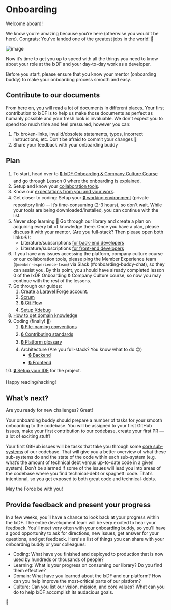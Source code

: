 # Onboarding

Welcome aboard!

We know you’re amazing because you’re here (otherwise you would’t be here).
Congrats: You've landed one of the greatest jobs in the world! 🎉

![image](https://cdn.shopify.com/s/files/1/2297/6885/collections/plain_no_back_235x235@2x.png)

Now it’s time to get you up to speed with all the things you need to know
about your role at the IxDF and your day-to-day work as a developer.

Before you start, please ensure that you know your mentor (onboarding buddy)
to make your onboarding process smooth and easy.

## Contribute to our documents

From here on, you will read a lot of documents in different places. Your first
contribution to IxDF is to help us make those documents as perfect as humanly possible
and your fresh look is invaluable.
We don't expect you to spend too much time and feel pressured, however you can:

1. Fix broken-links, invalid/obsolete statements, typos, incorrect instructions, etc.
   Don't be afraid to commit your changes 🙂
2. Share your feedback with your onboarding buddy

## Plan

1. To start, head over to [🔒 IxDF Onboarding & Company Culture Course](https://www.interaction-design.org/courses/ixdf-company-culture-course)
   and go through Lesson 0 where the onboarding is explained.
1. Setup and know your [collaboration tools](../collaboration-tools.md).
1. Know our [expectations from you and your work](../expectations.md).
1. Get closer to coding: Setup your [🔒 working environment](https://github.com/InteractionDesignFoundation/IxDF-web/blob/develop/docs/environment/first-run/README.md)
   (private repository link) -- It’s time-consuming (2-3 hours), so don't wait.
   While your tools are being downloaded/installed, you can continue with the list.
1. Never stop learning 📖 Go through our library and create a plan on acquiring
   every bit of knowledge there. Once you have a plan, please discuss it with
   your mentor. (Are you full-stack? Then please open both links☀):
    - Literature/subscriptions [for back-end developers](../../library/back-end/literature.md)
    - Literature/subscriptions [for front-end developers](../../library/front-end/literature.md)
1. If you have any issues accessing the platform, company culture course
   or our collaboration tools, please ping the Member Experience team (`@member-experience-team`)
   via Slack (#onboarding-buddy-chat), so they can assist you. By this point,
   you should have already completed lesson 0 of the IxDF Onboarding & Company Culture course,
   so now you may continue with the rest of the lessons.
1. Go through our guides:
    1. [Create a Laravel Forge account](onboarding__forge.md).
    1. [Scrum](../scrum/README.md)
    1. [🔒 Git Flow](https://github.com/InteractionDesignFoundation/IxDF-web/blob/develop/docs/workflows/git-flow.md)
    1. [Setup Xdebug](./setup-xdebug.md)
1. [How to get domain knowledge](onboarding--domain-knowledge.md)
1. Coding (finally! 🎉)
    1. [🔒 File-naming conventions](https://github.com/InteractionDesignFoundation/IxDF-web/blob/develop/docs/code/naming-conventions.md)
    1. [🔒 Contributing standards](https://github.com/InteractionDesignFoundation/IxDF-web/blob/develop/CONTRIBUTING.md)
    1. [🔒 Platform glossary](https://github.com/InteractionDesignFoundation/IxDF-web/blob/develop/docs/glossary.md)
    1. Architecture (Are you full-stack? You know what to do 😊)
        - [🔒 Backend](https://github.com/InteractionDesignFoundation/IxDF-web/blob/develop/docs/code/backend/architecture.md)
        - [🔒 Frontend](https://github.com/InteractionDesignFoundation/IxDF-web/blob/develop/docs/code/frontend/architecture.md)
1. [🔒 Setup your IDE](https://github.com/InteractionDesignFoundation/IxDF-web/blob/develop/docs/environment/IDE/README.md)
   for the project.

Happy reading/hacking!

## What’s next?

Are you ready for new challenges? Great!

Your onboarding buddy should prepare a number of tasks for your smooth onboarding
to the codebase. You will be assigned to your first GitHub issues, make your first
contribution to our codebase, create your first PR — a lot of exciting stuff!

Your first GitHub issues will be tasks that take you through some [core sub-systems](https://docs.information-architecture.org/domain/systems-and-code-owners.html)
of our codebase. That will give you a better overview of what these sub-systems
do and the state of the code within each sub-system (e.g. what’s the amount of
technical debt versus up-to-date code in a given system). Don’t be alarmed if some
of the issues will lead you into areas of the codebase where you find technical-debt
or spaghetti code. That’s intentional, so you get exposed to both great code and technical-debts.

May the Force be with you!

## Provide feedback and present your progress

In a few weeks, you’ll have a chance to look back at your progress within the IxDF.
The entire development team will be very excited to hear your feedback. You'll meet
very often with your onboarding buddy, so you'll have a good opportunity to ask
for directions, new issues, get answer for your questions, and get feedback.
Here's a list of things you can share with your onboardnig buddy or your colleagues:

-   Coding: What have you finished and deployed to production that is now used by hundreds or thousands of people?
-   Learning: What is your progress on consuming our library? Do you find them effective?
-   Domain: What have you learned about the IxDF and our platform?
    How can you help improve the most-critical parts of our platform?
-   Culture: Can you list our vision, mission, and core values? What can you do to
    help IxDF accomplish its audacious goals.

🦄
